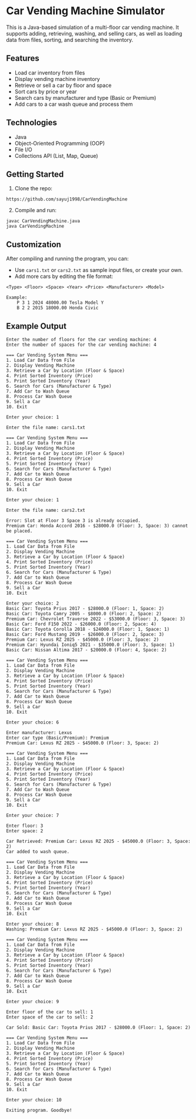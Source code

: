 ﻿# Car Vending Machine Simulator

This is a Java-based simulation of a multi-floor car vending machine. It supports adding, retrieving, washing, and selling cars, as well as loading data from files, sorting, and searching the inventory.

## Features
- Load car inventory from files
- Display vending machine inventory
- Retrieve or sell a car by floor and space
- Sort cars by price or year
- Search cars by manufacturer and type (Basic or Premium)
- Add cars to a car wash queue and process them

## Technologies
- Java
- Object-Oriented Programming (OOP)
- File I/O
- Collections API (List, Map, Queue)

## Getting Started
1. Clone the repo:
```
https://github.com/sayuj1998/CarVendingMachine
```
2. Compile and run:
```
javac CarVendingMachine.java
java CarVendingMachine
```

## Customization

After compiling and running the program, you can:

* Use `cars1.txt` or `cars2.txt` as sample input files, or create your own.
* Add more cars by editing the file format:
```
<Type> <Floor> <Space> <Year> <Price> <Manufacturer> <Model>
```
```
Example:
    P 3 1 2024 48000.00 Tesla Model Y
    B 2 2 2015 18000.00 Honda Civic
```

## Example Output
```
Enter the number of floors for the car vending machine: 4
Enter the number of spaces for the car vending machine: 4

=== Car Vending System Menu ===
1. Load Car Data from File
2. Display Vending Machine
3. Retrieve a Car by Location (Floor & Space)
4. Print Sorted Inventory (Price)
5. Print Sorted Inventory (Year)
6. Search for Cars (Manufacturer & Type)
7. Add Car to Wash Queue
8. Process Car Wash Queue
9. Sell a Car
10. Exit

Enter your choice: 1

Enter the file name: cars1.txt

=== Car Vending System Menu ===
1. Load Car Data from File
2. Display Vending Machine
3. Retrieve a Car by Location (Floor & Space)
4. Print Sorted Inventory (Price)
5. Print Sorted Inventory (Year)
6. Search for Cars (Manufacturer & Type)
7. Add Car to Wash Queue
8. Process Car Wash Queue
9. Sell a Car
10. Exit

Enter your choice: 1

Enter the file name: cars2.txt

Error: Slot at Floor 3 Space 3 is already occupied.
Premium Car: Honda Accord 2016 - $28000.0 (Floor: 3, Space: 3) cannot be placed.

=== Car Vending System Menu ===
1. Load Car Data from File
2. Display Vending Machine
3. Retrieve a Car by Location (Floor & Space)
4. Print Sorted Inventory (Price)
5. Print Sorted Inventory (Year)
6. Search for Cars (Manufacturer & Type)
7. Add Car to Wash Queue
8. Process Car Wash Queue
9. Sell a Car
10. Exit

Enter your choice: 2
Basic Car: Toyota Prius 2017 - $28000.0 (Floor: 1, Space: 2)
Basic Car: Toyota Camry 2005 - $8000.0 (Floor: 2, Space: 2)
Premium Car: Chevrolet Traverse 2022 - $53000.0 (Floor: 3, Space: 3)
Basic Car: Ford F150 2022 - $26000.0 (Floor: 2, Space: 4)
Basic Car: Toyota Corolla 2018 - $24000.0 (Floor: 1, Space: 1)
Basic Car: Ford Mustang 2019 - $26000.0 (Floor: 2, Space: 3)
Premium Car: Lexus RZ 2025 - $45000.0 (Floor: 3, Space: 2)
Premium Car: Hyundai Ioniq5 2021 - $35000.0 (Floor: 3, Space: 1)
Basic Car: Nissan Altima 2017 - $20000.0 (Floor: 4, Space: 2)

=== Car Vending System Menu ===
1. Load Car Data from File
2. Display Vending Machine
3. Retrieve a Car by Location (Floor & Space)
4. Print Sorted Inventory (Price)
5. Print Sorted Inventory (Year)
6. Search for Cars (Manufacturer & Type)
7. Add Car to Wash Queue
8. Process Car Wash Queue
9. Sell a Car
10. Exit

Enter your choice: 6

Enter manufacturer: Lexus
Enter car type (Basic/Premium): Premium
Premium Car: Lexus RZ 2025 - $45000.0 (Floor: 3, Space: 2)

=== Car Vending System Menu ===
1. Load Car Data from File
2. Display Vending Machine
3. Retrieve a Car by Location (Floor & Space)
4. Print Sorted Inventory (Price)
5. Print Sorted Inventory (Year)
6. Search for Cars (Manufacturer & Type)
7. Add Car to Wash Queue
8. Process Car Wash Queue
9. Sell a Car
10. Exit

Enter your choice: 7

Enter floor: 3
Enter space: 2

Car Retrieved: Premium Car: Lexus RZ 2025 - $45000.0 (Floor: 3, Space: 2)
Car added to wash queue.

=== Car Vending System Menu ===
1. Load Car Data from File
2. Display Vending Machine
3. Retrieve a Car by Location (Floor & Space)
4. Print Sorted Inventory (Price)
5. Print Sorted Inventory (Year)
6. Search for Cars (Manufacturer & Type)
7. Add Car to Wash Queue
8. Process Car Wash Queue
9. Sell a Car
10. Exit

Enter your choice: 8
Washing: Premium Car: Lexus RZ 2025 - $45000.0 (Floor: 3, Space: 2)

=== Car Vending System Menu ===
1. Load Car Data from File
2. Display Vending Machine
3. Retrieve a Car by Location (Floor & Space)
4. Print Sorted Inventory (Price)
5. Print Sorted Inventory (Year)
6. Search for Cars (Manufacturer & Type)
7. Add Car to Wash Queue
8. Process Car Wash Queue
9. Sell a Car
10. Exit

Enter your choice: 9

Enter floor of the car to sell: 1
Enter space of the car to sell: 2

Car Sold: Basic Car: Toyota Prius 2017 - $28000.0 (Floor: 1, Space: 2)

=== Car Vending System Menu ===
1. Load Car Data from File
2. Display Vending Machine
3. Retrieve a Car by Location (Floor & Space)
4. Print Sorted Inventory (Price)
5. Print Sorted Inventory (Year)
6. Search for Cars (Manufacturer & Type)
7. Add Car to Wash Queue
8. Process Car Wash Queue
9. Sell a Car
10. Exit

Enter your choice: 10

Exiting program. Goodbye!
```
